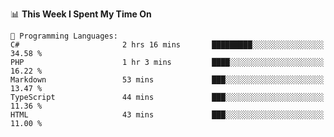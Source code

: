 <!--START_SECTION:waka-->
📊 **This Week I Spent My Time On** 

```text
💬 Programming Languages: 
C#                       2 hrs 16 mins       █████████░░░░░░░░░░░░░░░░   34.58 % 
PHP                      1 hr 3 mins         ████░░░░░░░░░░░░░░░░░░░░░   16.22 % 
Markdown                 53 mins             ███░░░░░░░░░░░░░░░░░░░░░░   13.47 % 
TypeScript               44 mins             ███░░░░░░░░░░░░░░░░░░░░░░   11.36 % 
HTML                     43 mins             ███░░░░░░░░░░░░░░░░░░░░░░   11.00 % 
```


<!--END_SECTION:waka-->
